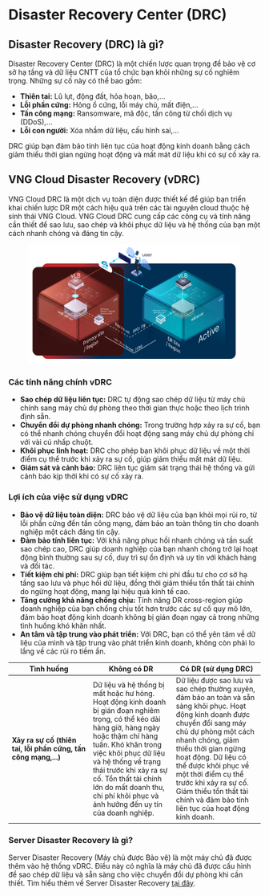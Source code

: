 # Disaster Recovery Center (DRC)

## Disaster Recovery (DRC) là gì?

Disaster Recovery Center (DRC) là một chiến lược quan trọng để bảo vệ cơ sở hạ tầng và dữ liệu CNTT của tổ chức bạn khỏi những sự cố nghiêm trọng. Những sự cố này có thể bao gồm:

* **Thiên tai:** Lũ lụt, động đất, hỏa hoạn, bão,...
* **Lỗi phần cứng:** Hỏng ổ cứng, lỗi máy chủ, mất điện,...
* **Tấn công mạng:** Ransomware, mã độc, tấn công từ chối dịch vụ (DDoS),...
* **Lỗi con người:** Xóa nhầm dữ liệu, cấu hình sai,...

DRC giúp bạn đảm bảo tính liên tục của hoạt động kinh doanh bằng cách giảm thiểu thời gian ngừng hoạt động và mất mát dữ liệu khi có sự cố xảy ra.

## VNG Cloud Disaster Recovery (vDRC)

VNG Cloud DRC là một dịch vụ toàn diện được thiết kế để giúp bạn triển khai chiến lược DR một cách hiệu quả trên các tài nguyên cloud thuộc hệ sinh thái VNG Cloud. VNG Cloud DRC cung cấp các công cụ và tính năng cần thiết để sao lưu, sao chép và khôi phục dữ liệu và hệ thống của bạn một cách nhanh chóng và đáng tin cậy.

<figure><img src="../../.gitbook/assets/image (5) (1) (1) (1) (1) (1) (1).png" alt=""><figcaption></figcaption></figure>

### **Các tính năng chính vDRC**

* **Sao chép dữ liệu liên tục:** DRC tự động sao chép dữ liệu từ máy chủ chính sang máy chủ dự phòng theo thời gian thực hoặc theo lịch trình định sẵn.
* **Chuyển đổi dự phòng nhanh chóng:** Trong trường hợp xảy ra sự cố, bạn có thể nhanh chóng chuyển đổi hoạt động sang máy chủ dự phòng chỉ với vài cú nhấp chuột.
* **Khôi phục linh hoạt:** DRC cho phép bạn khôi phục dữ liệu về một thời điểm cụ thể trước khi xảy ra sự cố, giúp giảm thiểu mất mát dữ liệu.
* **Giám sát và cảnh báo:** DRC liên tục giám sát trạng thái hệ thống và gửi cảnh báo kịp thời khi có sự cố xảy ra.

### **Lợi ích của việc sử dụng vDRC**

* **Bảo vệ dữ liệu toàn diện:** DRC bảo vệ dữ liệu của bạn khỏi mọi rủi ro, từ lỗi phần cứng đến tấn công mạng, đảm bảo an toàn thông tin cho doanh nghiệp một cách đáng tin cậy.
* **Đảm bảo tính liên tục:** Với khả năng phục hồi nhanh chóng và tần suất sao chép cao, DRC giúp doanh nghiệp của bạn nhanh chóng trở lại hoạt động bình thường sau sự cố, duy trì sự ổn định và uy tín với khách hàng và đối tác.
* **Tiết kiệm chi phí:** DRC giúp bạn tiết kiệm chi phí đầu tư cho cơ sở hạ tầng sao lưu và phục hồi dữ liệu, đồng thời giảm thiểu tổn thất tài chính do ngừng hoạt động, mang lại hiệu quả kinh tế cao.
* **Tăng cường khả năng chống chịu:** Tính năng DR cross-region giúp doanh nghiệp của bạn chống chịu tốt hơn trước các sự cố quy mô lớn, đảm bảo hoạt động kinh doanh không bị gián đoạn ngay cả trong những tình huống khó khăn nhất.
* **An tâm và tập trung vào phát triển:** Với DRC, bạn có thể yên tâm về dữ liệu của mình và tập trung vào phát triển kinh doanh, không còn phải lo lắng về các rủi ro tiềm ẩn.

<table><thead><tr><th width="148">Tình huống</th><th>Không có DR</th><th>Có DR (sử dụng DRC)</th></tr></thead><tbody><tr><td><strong>Xảy ra sự cố (thiên tai, lỗi phần cứng, tấn công mạng,...)</strong></td><td>Dữ liệu và hệ thống bị mất hoặc hư hỏng. Hoạt động kinh doanh bị gián đoạn nghiêm trọng, có thể kéo dài hàng giờ, hàng ngày hoặc thậm chí hàng tuần. Khó khăn trong việc khôi phục dữ liệu và hệ thống về trạng thái trước khi xảy ra sự cố. Tổn thất tài chính lớn do mất doanh thu, chi phí khôi phục và ảnh hưởng đến uy tín của doanh nghiệp.</td><td>Dữ liệu được sao lưu và sao chép thường xuyên, đảm bảo an toàn và sẵn sàng khôi phục. Hoạt động kinh doanh được chuyển đổi sang máy chủ dự phòng một cách nhanh chóng, giảm thiểu thời gian ngừng hoạt động. Dữ liệu có thể được khôi phục về một thời điểm cụ thể trước khi xảy ra sự cố. Giảm thiểu tổn thất tài chính và đảm bảo tính liên tục của hoạt động kinh doanh.</td></tr></tbody></table>

### **Server Disaster Recovery là gì?**

Server Disaster Recovery (Máy chủ được Bảo vệ) là một máy chủ đã được thêm vào hệ thống vDRC. Điều này có nghĩa là máy chủ đã được cấu hình để sao chép dữ liệu và sẵn sàng cho việc chuyển đổi dự phòng khi cần thiết. Tìm hiểu thêm về Server Disaster Recovery [tại đây](server-disaster-recovery-sdr/).
